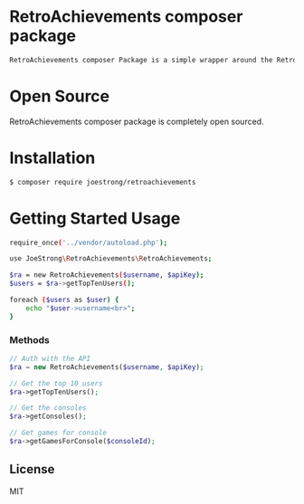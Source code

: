 # RetroAchievements composer package
```sh
RetroAchievements composer Package is a simple wrapper around the RetroAchievements.org API written in PHP
```

# Open Source

RetroAchievements composer package is completely open sourced.



# Installation
```sh
$ composer require joestrong/retroachievements
```

# Getting Started Usage

```sh
require_once('../vendor/autoload.php');

use JoeStrong\RetroAchievements\RetroAchievements;

$ra = new RetroAchievements($username, $apiKey);
$users = $ra->getTopTenUsers();

foreach ($users as $user) {
    echo "$user->username<br>";
}
```

### Methods

```php
// Auth with the API
$ra = new RetroAchievements($username, $apiKey);

// Get the top 10 users
$ra->getTopTenUsers();

// Get the consoles
$ra->getConsoles();

// Get games for console
$ra->getGamesForConsole($consoleId);
```
License
----

MIT
